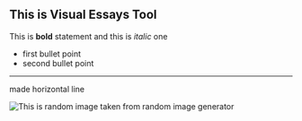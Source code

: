 ## This is Visual Essays Tool

This is **bold** statement and this is _italic_ one

- first bullet point
- second bullet point

---

made horizontal line

![This is random image taken from random image generator](https://upload.wikimedia.org/wikipedia/commons/e/e8/International_Image_Interoperability_Framework_logo.png)
